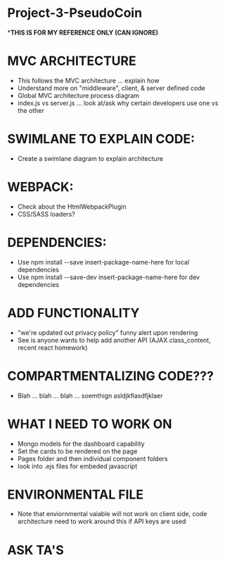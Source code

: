 # Project-3-PseudoCoin 

***THIS IS FOR MY REFERENCE ONLY (CAN IGNORE)**

# MVC ARCHITECTURE
- This follows the MVC architecture ... explain how
- Understand more on "middleware", client, & server defined code  
- Global MVC architecture process diagram 
- index.js vs server.js ... look at/ask why certain developers use one vs the other

# SWIMLANE TO EXPLAIN CODE: 
- Create a swimlane diagram to explain architecture

# WEBPACK: 
- Check about the HtmlWebpackPlugin 
- CSS/SASS loaders? 

# DEPENDENCIES: 
- Use npm install --save insert-package-name-here for local dependencies
- Use npm install --save-dev insert-package-name-here for dev dependencies

# ADD FUNCTIONALITY
- "we're updated out privacy policy" funny alert upon rendering
- See is anyone wants to help add another API (AJAX class_content, recent react homework)

# COMPARTMENTALIZING CODE???
- Blah ... blah ... blah ... soemthign asldjkflasdfjklaer

# WHAT I NEED TO WORK ON
- Mongo models for the dashboard capability
- Set the cards to be rendered on the page
- Pages folder and then individual component folders 
- look into .ejs files for embeded javascript 

# ENVIRONMENTAL FILE
- Note that enviornmental vaiable will not work on client side, code architecture need to work around this if API keys are used

# ASK TA'S